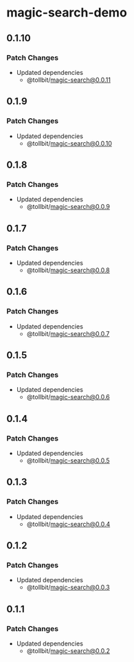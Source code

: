 # magic-search-demo

## 0.1.10

### Patch Changes

- Updated dependencies
  - @tollbit/magic-search@0.0.11

## 0.1.9

### Patch Changes

- Updated dependencies
  - @tollbit/magic-search@0.0.10

## 0.1.8

### Patch Changes

- Updated dependencies
  - @tollbit/magic-search@0.0.9

## 0.1.7

### Patch Changes

- Updated dependencies
  - @tollbit/magic-search@0.0.8

## 0.1.6

### Patch Changes

- Updated dependencies
  - @tollbit/magic-search@0.0.7

## 0.1.5

### Patch Changes

- Updated dependencies
  - @tollbit/magic-search@0.0.6

## 0.1.4

### Patch Changes

- Updated dependencies
  - @tollbit/magic-search@0.0.5

## 0.1.3

### Patch Changes

- Updated dependencies
  - @tollbit/magic-search@0.0.4

## 0.1.2

### Patch Changes

- Updated dependencies
  - @tollbit/magic-search@0.0.3

## 0.1.1

### Patch Changes

- Updated dependencies
  - @tollbit/magic-search@0.0.2
